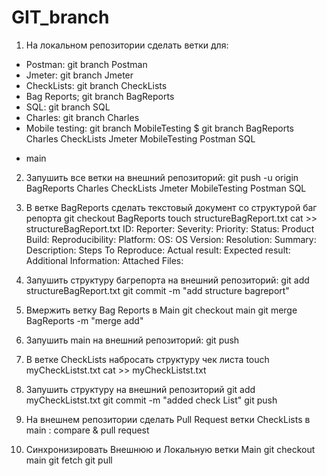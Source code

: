 # GIT_branch
1. На локальном репозитории сделать ветки для:

- Postman: git branch Postman
- Jmeter: git branch Jmeter
- CheckLists: git branch  CheckLists
- Bag Reports; git branch BagReports
- SQL: git branch SQL
- Charles: git branch Charles
- Mobile testing:  git branch  MobileTesting
$ git branch
  BagReports
  Charles
  CheckLists
  Jmeter
  MobileTesting
  Postman
  SQL
* main
 
2. Запушить все ветки на внешний репозиторий:  git push -u origin  BagReports Charles CheckLists Jmeter MobileTesting Postman SQL
3. В ветке BagReports сделать текстовый документ со структурой баг репорта
 git checkout BagReports
touch structureBagReport.txt
cat >> structureBagReport.txt
ID:
Reporter:
Severity:
Priority:
Status:
Product Build:
Reproducibility:
Platform:
OS:
OS Version:
Resolution:
Summary:
Description:
Steps To Reproduce:
Actual result:
Expected result:
Additional Information:
Attached Files:

4. Запушить структуру багрепорта на внешний репозиторий:
 git add structureBagReport.txt
 git commit -m "add structure bagreport"
5. Вмержить ветку Bag Reports в Main
git checkout main
git merge BagReports -m "merge add"
6. Запушить main на внешний репозиторий:  git push
7. В ветке CheckLists набросать структуру чек листа
touch myCheckListst.txt
cat >> myCheckListst.txt
8. Запушить структуру на внешний репозиторий
git add myCheckListst.txt
git commit -m "added check List"
git push
9. На внешнем репозитории сделать Pull Request ветки CheckLists в main : compare & pull request
10. Синхронизировать Внешнюю и Локальную ветки Main
git checkout main
git fetch
git pull


